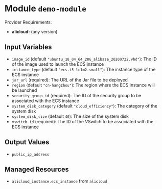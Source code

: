 
# Module `demo-module`

Provider Requirements:
* **alicloud:** (any version)

## Input Variables
* `image_id` (default `"ubuntu_18_04_64_20G_alibase_20200722.vhd"`): The ID of the image used to launch the ECS instance
* `instance_type` (default `"ecs.t5-lc1m2.small"`): The instance type of the ECS instance
* `jar_url` (required): The URL of the Jar file to be deployed
* `region` (default `"cn-hangzhou"`): The region where the ECS instance will be launched
* `security_group_id` (required): The ID of the security group to be associated with the ECS instance
* `system_disk_category` (default `"cloud_efficiency"`): The category of the system disk
* `system_disk_size` (default `40`): The size of the system disk
* `vswitch_id` (required): The ID of the VSwitch to be associated with the ECS instance

## Output Values
* `public_ip_address`

## Managed Resources
* `alicloud_instance.ecs_instance` from `alicloud`

